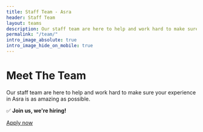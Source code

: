 ```yaml
---
title: Staff Team - Asra
header: Staff Team
layout: teams
description: Our staff team are here to help and work hard to make sure your experience using Asra is as amazing as possible.
permalink: "/team/"
intro_image_absolute: true
intro_image_hide_on_mobile: true
---
```


# Meet The Team

Our staff team are here to help and work hard to make sure your experience in Asra is as amazing as possible.


✅ **Join us, we're hiring!**

[Apply now](https://forms.gle/A6BL4zZXwR9rNnsJA)


